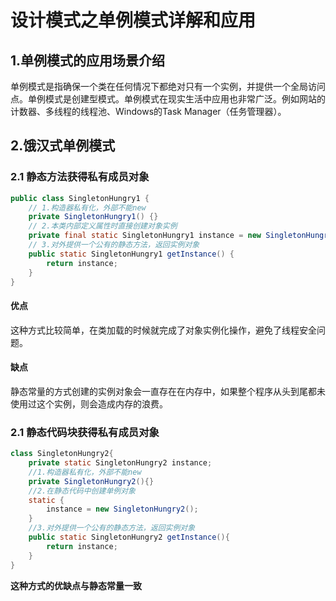 # 设计模式之单例模式详解和应用

## 1.单例模式的应用场景介绍

​        单例模式是指确保一个类在任何情况下都绝对只有一个实例，并提供一个全局访问点。单例模式是创建型模式。单例模式在现实生活中应用也非常广泛。例如网站的计数器、多线程的线程池、Windows的Task Manager（任务管理器）。

## 2.饿汉式单例模式

### 2.1 静态方法获得私有成员对象

~~~java
public class SingletonHungry1 {
    // 1.构造器私有化，外部不能new
    private SingletonHungry1() {}
    // 2.本类内部定义属性时直接创建对象实例
    private final static SingletonHungry1 instance = new SingletonHungry1();
    // 3.对外提供一个公有的静态方法，返回实例对象
    public static SingletonHungry1 getInstance() {
        return instance;
    }
}
~~~

#### 优点

这种方式比较简单，在类加载的时候就完成了对象实例化操作，避免了线程安全问题。

#### 缺点

静态常量的方式创建的实例对象会一直存在在内存中，如果整个程序从头到尾都未使用过这个实例，则会造成内存的浪费。

### 2.1 静态代码块获得私有成员对象

```java
class SingletonHungry2{
    private static SingletonHungry2 instance;
    //1.构造器私有化，外部不能new
    private SingletonHungry2(){}
    //2.在静态代码中创建单例对象
    static {
        instance = new SingletonHungry2();
    }
    //3.对外提供一个公有的静态方法，返回实例对象
    public static SingletonHungry2 getInstance(){
        return instance;
    }
}
```

**这种方式的优缺点与静态常量一致**

